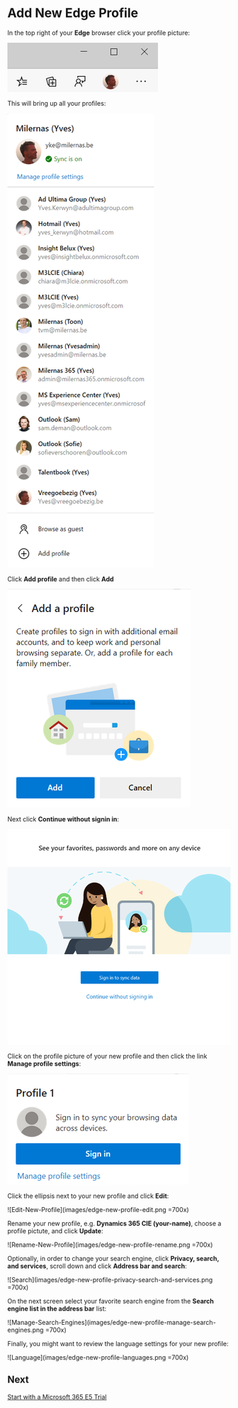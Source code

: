 # Add New Edge Profile

In the top right of your **Edge** browser click your profile picture:

![Edge](images/edge.png)

This will bring up all your profiles:

![Edge-Profile](images/edge-profiles.png)

Click **Add profile** and then click **Add**

![Add-Profile](images/edge-add-profile.png)

Next click **Continue without signin in**:

![Continue](images/edge-profile-continue-without-signing-in.png)

Click on the profile picture of your new profile and then click the link **Manage profile settings**:

![New-Profile](images/edge-new-profile.png)

Click the ellipsis next to your new profile and click **Edit**:

![Edit-New-Profile](images/edge-new-profile-edit.png =700x)

Rename your new profile, e.g. **Dynamics 365 CIE (your-name)**, choose a profile pictute, and click **Update**:

![Rename-New-Profile](images/edge-new-profile-rename.png =700x)

Optionally, in order to change your search engine, click **Privacy, search, and services**, scroll down and click **Address bar and search**:

![Search](images/edge-new-profile-privacy-search-and-services.png =700x)

On the next screen select your favorite search engine from the **Search engine list in the address bar** list:

![Manage-Search-Engines](images/edge-new-profile-manage-search-engines.png =700x)

Finally, you might want to review the language settings for your new profile:

![Language](images/edge-new-profile-languages.png =700x)


## Next
 
[Start with a Microsoft 365 E5 Trial](Start-with-a-Microsoft-365-E5-Trial.md)